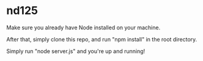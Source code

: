# nd125

Make sure you already have Node installed on your machine.

After that, simply clone this repo, and run "npm install" in the root directory.

Simply run "node server.js" and you're up and running!
